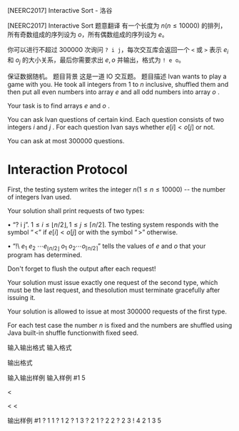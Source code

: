 



[NEERC2017] Interactive Sort - 洛谷














[NEERC2017] Interactive Sort
题意翻译
有一个长度为 $n(n\le 10000)$ 的排列，所有奇数组成的序列设为 $o$，所有偶数组成的序列设为 $e$。

你可以进行不超过 $300000$ 次询问 `? i j`，每次交互库会返回一个 `<` 或 `>` 表示 $e_i$ 和 $o_j$ 的大小关系，最后你需要求出 $e,o$ 并输出，格式为 `! e o`。

保证数据随机。
题目背景
这是一道 IO 交互题。
题目描述
Ivan wants to play a game with you. He took all integers from $1$ to $n$ inclusive, shuffled them and then put all even numbers into array $e$ and all odd numbers into array $o$ .

Your task is to find arrays $e$ and $o$ .

You can ask Ivan questions of certain kind. Each question consists of two integers $i$ and $j$ . For each question Ivan says whether $e[i] < o[j]$ or not.

You can ask at most $300 000$ questions.

# Interaction Protocol

First, the testing system writes the integer $n (1 \le n \le 10 000)$ -- the number of integers Ivan used.

Your solution shall print requests of two types:

• “? i j”. $1 \le i \le ⌊n/2⌋, 1 \le j \le ⌈n/2⌉$. The testing system responds with the symbol $“<”$ if $e[i] < o[j]$ or with the symbol $“>”$ otherwise.

• “!\ $e_1\ e_2\ \cdots e_{⌊n/2⌋}\ o_1\ o_2 \cdots o_{⌈n/2⌉}$” tells the values of $e$ and $o$ that your program has determined.

Don't forget to flush the output after each request!

Your solution must issue exactly one request of the second type, which must be the last request, and thesolution must terminate gracefully after issuing it.

Your solution is allowed to issue at most $300 000$ requests of the first type.

For each test case the number $n$ is fixed and the numbers are shuffled using Java built-in shuffle functionwith fixed seed.



输入输出格式
输入格式


输出格式


输入输出样例
输入样例 #1
5
>
>
<
>
<
<

输出样例 #1
? 1 1
? 1 2
? 1 3
? 2 1
? 2 2
? 2 3
! 4 2 1 3 5






